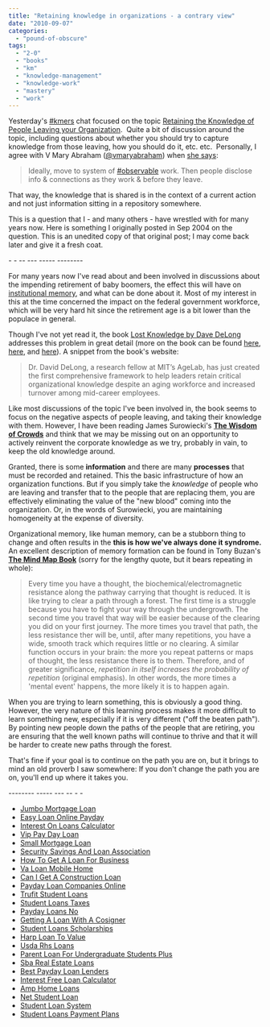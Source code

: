 ```yaml
---
title: "Retaining knowledge in organizations - a contrary view"
date: "2010-09-07"
categories: 
  - "pound-of-obscure"
tags: 
  - "2-0"
  - "books"
  - "km"
  - "knowledge-management"
  - "knowledge-work"
  - "mastery"
  - "work"
---
```


Yesterday's [#kmers](http://www.kmers.org) chat focused on the topic [Retaining the Knowledge of People Leaving your Organization](http://www.kmers.org/chattranscript/transcript-retaining-knowledge-people-leaving-your-organization).  Quite a bit of discussion around the topic, including questions about whether you should try to capture knowledge from those leaving, how you should do it, etc. etc.  Personally, I agree with V Mary Abraham ([@vmaryabraham](http://twitter.com/VMaryAbraham)) when [she says](http://twitter.com/VMaryAbraham/status/23252526076 "link to original tweet"):

> Ideally, move to system of [#observable](http://twitter.com/search?q=%23observable "#observable") work. Then people disclose info & connections as they work & before they leave.

That way, the knowledge that is shared is in the context of a current action and not just information sitting in a repository somewhere.

This is a question that I - and many others - have wrestled with for many years now. Here is something I originally posted in Sep 2004 on the question. This is an unedited copy of that original post; I may come back later and give it a fresh coat.

\- - -- --- ----- --------

For many years now I've read about and been involved in discussions about the impending retirement of baby boomers, the effect this will have on [institutional memory](http://www.elearnspace.org/blog/archives/001757.html), and what can be done about it. Most of my interest in this at the time concerned the impact on the federal government workforce, which will be very hard hit since the retirement age is a bit lower than the populace in general.

Though I've not yet read it, the book [Lost Knowledge by Dave DeLong](http://www.lostknowledge.com) addresses this problem in great detail (more on the book can be found [here](http://denham.typepad.com/km/2004/09/knowledge_lost.html), [here](http://www.byeday.net/weblog/2004/09/lost-knowledge-is-out.html), and [here](http://billives.typepad.com/portals_and_km/2004/09/the_knowledge_i.html)). A snippet from the book's website:

> Dr. David DeLong, a research fellow at MIT’s AgeLab, has just created the first comprehensive framework to help leaders retain critical organizational knowledge despite an aging workforce and increased turnover among mid-career employees.

Like most discussions of the topic I've been involved in, the book seems to focus on the negative aspects of people leaving, and taking their knowledge with them. However, I have been reading James Surowiecki's **[The Wisdom of Crowds](http://www.randomhouse.com/features/wisdomofcrowds/excerpt.html)** and think that we may be missing out on an opportunity to actively reinvent the corporate knowledge as we try, probably in vain, to keep the old knowledge around.

Granted, there is some **information** and there are many **processes** that must be recorded and retained. This the basic infrastructure of how an organization functions. But if you simply take the _knowledge_ of people who are leaving and transfer that to the people that are replacing them, you are effectively eliminating the value of the "new blood" coming into the organization. Or, in the words of Surowiecki, you are maintaining homogeneity at the expense of diversity.

Organizational memory, like human memory, can be a stubborn thing to change and often results in the **this is how we've always done it syndrome.** An excellent description of memory formation can be found in Tony Buzan's [**The Mind Map Book**](http://www.amazon.com/exec/obidos/ASIN/0452273226/gbrettmiller-20) (sorry for the lengthy quote, but it bears repeating in whole):

> Every time you have a thought, the biochemical/electromagnetic resistance along the pathway carrying that thought is reduced. It is like trying to clear a path through a forest. The first time is a struggle because you have to fight your way through the undergrowth. The second time you travel that way will be easier because of the clearing you did on your first journey. The more times you travel that path, the less resistance ther will be, until, after many repetitions, you have a wide, smooth track which requires little or no clearing. A similar function occurs in your brain: the more you repeat patterns or maps of thought, the less resistance there is to them. Therefore, and of greater significance, _repetition in itself increases the probability of repetition_ (original emphasis). In other words, the more times a 'mental event' happens, the more likely it is to happen again.

When you are trying to learn something, this is obviously a good thing. However, the very nature of this learning process makes it more difficult to learn something new, especially if it is very different ("off the beaten path"). By pointing new people down the paths of the people that are retiring, you are ensuring that the well known paths will continue to thrive and that it will be harder to create new paths through the forest.

That's fine if your goal is to continue on the path you are on, but it brings to mind an old proverb I saw somewhere: If you don't change the path you are on, you'll end up where it takes you.

\-------- ----- --- -- - -

- [Jumbo Mortgage Loan](http://usasportgroup.com/?Jumbo-Mortgage-Loan)
- [Easy Loan Online Payday](http://www.consejocafe.org/?Easy-Loan-Online-Payday)
- [Interest On Loans Calculator](http://usasportgroup.com/?Interest-On-Loans-Calculator)
- [Vip Pay Day Loan](http://usasportgroup.com/?Vip-Pay-Day-Loan)
- [Small Mortgage Loan](http://www.consejocafe.org/?Small-Mortgage-Loan)
- [Security Savings And Loan Association](http://www.consejocafe.org/?Security-Savings-And-Loan-Association)
- [How To Get A Loan For Business](http://www.mariebo.org/?How-To-Get-A-Loan-For-Business)
- [Va Loan Mobile Home](http://www.franklinny.org/?Va-Loan-Mobile-Home)
- [Can I Get A Construction Loan](http://gbbkolejka.pl/?Can-I-Get-A-Construction-Loan)
- [Payday Loan Companies Online](http://usasportgroup.com/?Payday-Loan-Companies-Online)
- [Trufit Student Loans](http://www.franklinny.org/?Trufit-Student-Loans)
- [Student Loans Taxes](http://gbbkolejka.pl/?Student-Loans-Taxes)
- [Payday Loans No](http://www.amarysia.gr/?Payday-Loans-No)
- [Getting A Loan With A Cosigner](http://usasportgroup.com/?Getting-A-Loan-With-A-Cosigner)
- [Student Loans Scholarships](http://www.mariebo.org/?Student-Loans-Scholarships)
- [Harp Loan To Value](http://usasportgroup.com/?Harp-Loan-To-Value)
- [Usda Rhs Loans](http://www.amarysia.gr/?Usda-Rhs-Loans)
- [Parent Loan For Undergraduate Students Plus](http://www.consejocafe.org/?Parent-Loan-For-Undergraduate-Students-Plus)
- [Sba Real Estate Loans](http://www.amarysia.gr/?Sba-Real-Estate-Loans)
- [Best Payday Loan Lenders](http://gbbkolejka.pl/?Best-Payday-Loan-Lenders)
- [Interest Free Loan Calculator](http://www.mariebo.org/?Interest-Free-Loan-Calculator)
- [Amp Home Loans](http://www.franklinny.org/?Amp-Home-Loans)
- [Net Student Loan](http://www.amarysia.gr/?Net-Student-Loan)
- [Student Loan System](http://www.franklinny.org/?Student-Loan-System)
- [Student Loans Payment Plans](http://gbbkolejka.pl/?Student-Loans-Payment-Plans)
